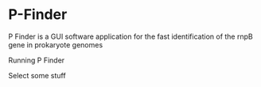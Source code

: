 # P-Finder
P Finder is a GUI software application for the fast identification of the rnpB gene in prokaryote genomes

Running P Finder

Select some stuff

